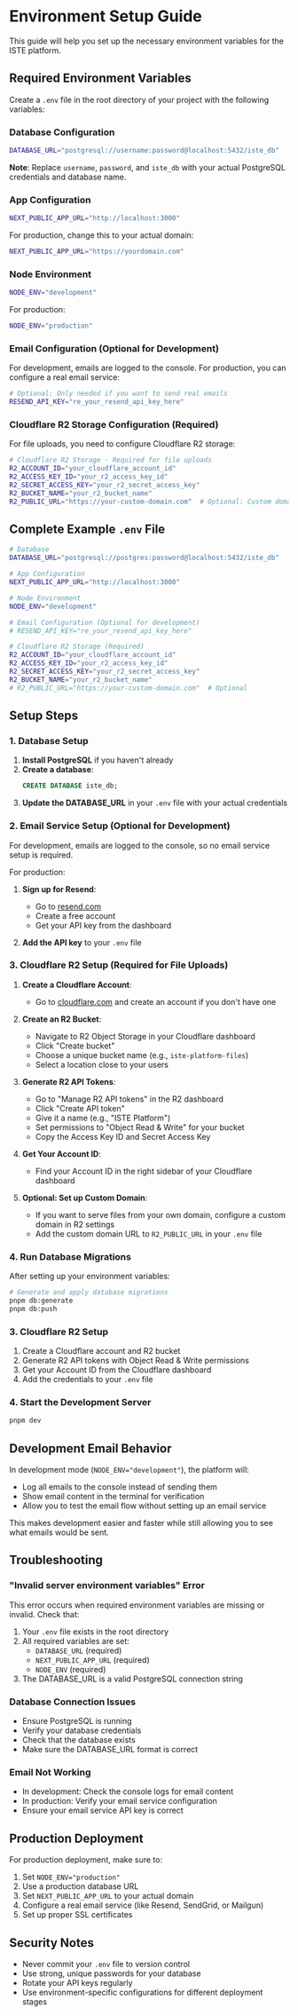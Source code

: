 # Environment Setup Guide

This guide will help you set up the necessary environment variables for the ISTE platform.

## Required Environment Variables

Create a `.env` file in the root directory of your project with the following variables:

### Database Configuration

```bash
DATABASE_URL="postgresql://username:password@localhost:5432/iste_db"
```

**Note**: Replace `username`, `password`, and `iste_db` with your actual PostgreSQL credentials and database name.

### App Configuration

```bash
NEXT_PUBLIC_APP_URL="http://localhost:3000"
```

For production, change this to your actual domain:

```bash
NEXT_PUBLIC_APP_URL="https://yourdomain.com"
```

### Node Environment

```bash
NODE_ENV="development"
```

For production:

```bash
NODE_ENV="production"
```

### Email Configuration (Optional for Development)

For development, emails are logged to the console. For production, you can configure a real email service:

```bash
# Optional: Only needed if you want to send real emails
RESEND_API_KEY="re_your_resend_api_key_here"
```

### Cloudflare R2 Storage Configuration (Required)

For file uploads, you need to configure Cloudflare R2 storage:

```bash
# Cloudflare R2 Storage - Required for file uploads
R2_ACCOUNT_ID="your_cloudflare_account_id"
R2_ACCESS_KEY_ID="your_r2_access_key_id"
R2_SECRET_ACCESS_KEY="your_r2_secret_access_key"
R2_BUCKET_NAME="your_r2_bucket_name"
R2_PUBLIC_URL="https://your-custom-domain.com"  # Optional: Custom domain for public access
```

## Complete Example `.env` File

```bash
# Database
DATABASE_URL="postgresql://postgres:password@localhost:5432/iste_db"

# App Configuration
NEXT_PUBLIC_APP_URL="http://localhost:3000"

# Node Environment
NODE_ENV="development"

# Email Configuration (Optional for development)
# RESEND_API_KEY="re_your_resend_api_key_here"

# Cloudflare R2 Storage (Required)
R2_ACCOUNT_ID="your_cloudflare_account_id"
R2_ACCESS_KEY_ID="your_r2_access_key_id"
R2_SECRET_ACCESS_KEY="your_r2_secret_access_key"
R2_BUCKET_NAME="your_r2_bucket_name"
# R2_PUBLIC_URL="https://your-custom-domain.com"  # Optional
```

## Setup Steps

### 1. Database Setup

1. **Install PostgreSQL** if you haven't already
2. **Create a database**:
    ```sql
    CREATE DATABASE iste_db;
    ```
3. **Update the DATABASE_URL** in your `.env` file with your actual credentials

### 2. Email Service Setup (Optional for Development)

For development, emails are logged to the console, so no email service setup is required.

For production:

1. **Sign up for Resend**:

    - Go to [resend.com](https://resend.com)
    - Create a free account
    - Get your API key from the dashboard

2. **Add the API key** to your `.env` file

### 3. Cloudflare R2 Setup (Required for File Uploads)

1. **Create a Cloudflare Account**:

    - Go to [cloudflare.com](https://cloudflare.com) and create an account if you don't have one

2. **Create an R2 Bucket**:

    - Navigate to R2 Object Storage in your Cloudflare dashboard
    - Click "Create bucket"
    - Choose a unique bucket name (e.g., `iste-platform-files`)
    - Select a location close to your users

3. **Generate R2 API Tokens**:

    - Go to "Manage R2 API tokens" in the R2 dashboard
    - Click "Create API token"
    - Give it a name (e.g., "ISTE Platform")
    - Set permissions to "Object Read & Write" for your bucket
    - Copy the Access Key ID and Secret Access Key

4. **Get Your Account ID**:

    - Find your Account ID in the right sidebar of your Cloudflare dashboard

5. **Optional: Set up Custom Domain**:
    - If you want to serve files from your own domain, configure a custom domain in R2 settings
    - Add the custom domain URL to `R2_PUBLIC_URL` in your `.env` file

### 4. Run Database Migrations

After setting up your environment variables:

```bash
# Generate and apply database migrations
pnpm db:generate
pnpm db:push
```

### 3. Cloudflare R2 Setup

1. Create a Cloudflare account and R2 bucket
2. Generate R2 API tokens with Object Read & Write permissions
3. Get your Account ID from the Cloudflare dashboard
4. Add the credentials to your `.env` file

### 4. Start the Development Server

```bash
pnpm dev
```

## Development Email Behavior

In development mode (`NODE_ENV="development"`), the platform will:

- Log all emails to the console instead of sending them
- Show email content in the terminal for verification
- Allow you to test the email flow without setting up an email service

This makes development easier and faster while still allowing you to see what emails would be sent.

## Troubleshooting

### "Invalid server environment variables" Error

This error occurs when required environment variables are missing or invalid. Check that:

1. Your `.env` file exists in the root directory
2. All required variables are set:
    - `DATABASE_URL` (required)
    - `NEXT_PUBLIC_APP_URL` (required)
    - `NODE_ENV` (required)
3. The DATABASE_URL is a valid PostgreSQL connection string

### Database Connection Issues

- Ensure PostgreSQL is running
- Verify your database credentials
- Check that the database exists
- Make sure the DATABASE_URL format is correct

### Email Not Working

- In development: Check the console logs for email content
- In production: Verify your email service configuration
- Ensure your email service API key is correct

## Production Deployment

For production deployment, make sure to:

1. Set `NODE_ENV="production"`
2. Use a production database URL
3. Set `NEXT_PUBLIC_APP_URL` to your actual domain
4. Configure a real email service (like Resend, SendGrid, or Mailgun)
5. Set up proper SSL certificates

## Security Notes

- Never commit your `.env` file to version control
- Use strong, unique passwords for your database
- Rotate your API keys regularly
- Use environment-specific configurations for different deployment stages
